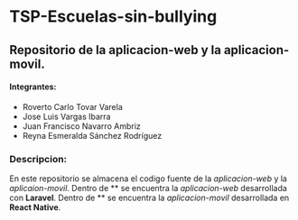 # TSP-Escuelas-sin-bullying

## Repositorio de la aplicacion-web y la aplicacion-movil.

#### Integrantes:
+ Roverto Carlo Tovar Varela 
+ Jose Luis Vargas Ibarra
+ Juan Francisco Navarro Ambriz 
+ Reyna Esmeralda Sánchez Rodríguez

### Descripcion:
En este repositorio se almacena el codigo fuente de la *aplicacion-web* y la *aplicaion-movil*.
Dentro de ** se encuentra la *aplicacion-web* desarrollada con **Laravel**.
Dentro de ** se encuentra la *aplicacion-movil* desarrollada en **React Native**.